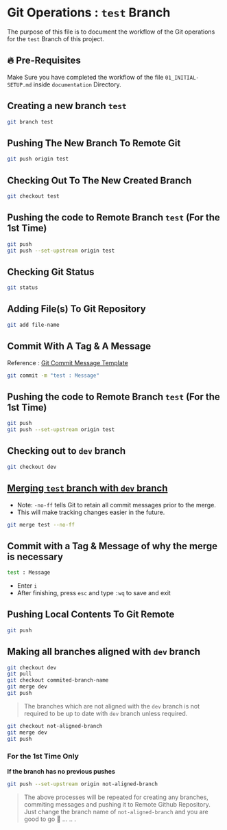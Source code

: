 # Git Operations : `test` Branch

The purpose of this file is to document the workflow of the Git operations for the `test` Branch of this project.

## 🔥 Pre-Requisites

Make Sure you have completed the workflow of the file `01_INITIAL-SETUP.md` inside `documentation` Directory.

## Creating a new branch `test`

```sh
git branch test
```

## Pushing The New Branch To Remote Git

```sh
git push origin test
```

## Checking Out To The New Created Branch

```sh
git checkout test
```

## Pushing the code to Remote Branch `test` (For the 1st Time)

```sh
git push
git push --set-upstream origin test
```

## Checking Git Status

```sh
git status
```

## Adding File(s) To Git Repository

```sh
git add file-name
```

## Commit With A Tag & A Message

Reference : [Git Commit Message Template](../../GIT-COMMIT-TEMPLATE.md)

```sh
git commit -m "test : Message"
```

## Pushing the code to Remote Branch `test` (For the 1st Time)

```sh
git push
git push --set-upstream origin test
```

## Checking out to `dev` branch

```sh
git checkout dev
```

## <ins>Merging `test` branch with `dev` branch</ins>

- Note: `-no-ff` tells Git to retain all commit messages prior to the merge.
- This will make tracking changes easier in the future.

```sh
git merge test --no-ff
```

## Commit with a Tag & Message of why the merge is necessary

```sh
test : Message
```

- Enter `i`
- After finishing, press `esc` and type `:wq` to save and exit

## Pushing Local Contents To Git Remote

```sh
git push
```

## Making all branches aligned with `dev` branch

```sh
git checkout dev
git pull
git checkout commited-branch-name
git merge dev
git push
```

> The branches which are not aligned with the `dev` branch is not required to be up to date with `dev` branch unless required.

```sh
git checkout not-aligned-branch
git merge dev
git push
```

### For the 1st Time Only
<b>If the branch has no previous pushes</b>

```sh
git push --set-upstream origin not-aligned-branch
```

> The above processes will be repeated for creating any branches, commiting messages and pushing it to Remote Github Repository. Just change the branch name of `not-aligned-branch` and you are good to go 🚀 ... .. .